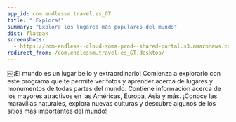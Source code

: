 ```yaml
---
app_id: com.endlessm.travel.es_GT
title: "¡Explora!"
summary: "Explora los lugares más populares del mundo"
dist: flatpak
screenshots:
  - https://com-endless--cloud-soma-prod--shared-portal.s3.amazonaws.com/apps.307.screenshots.13d33b72-5e70-4abf-a347-056f183e1ebf_201810232153244141.png
redirect_from: /com.endlessm.travel.es_GT.desktop/
---
```


<p>￼¡El mundo es un lugar bello y extraordinario! Comienza a explorarlo con este programa que te permite ver fotos y aprender acerca de lugares y monumentos de todas partes del mundo. Contiene información acerca de los mayores atractivos en las Américas, Europa, Asia y más. ¡Conoce las maravillas naturales, explora nuevas culturas y descubre algunos de los sitios más importantes del mundo!</p>